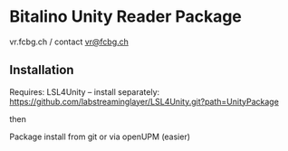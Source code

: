 # Bitalino Unity Reader Package
vr.fcbg.ch / contact vr@fcbg.ch

## Installation

Requires: LSL4Unity – install separately:
https://github.com/labstreaminglayer/LSL4Unity.git?path=UnityPackage

then

Package install from git or via openUPM (easier)